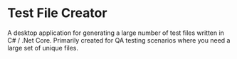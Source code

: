 # Test File Creator
A desktop application for generating a large number of test files written in C# / .Net Core.  Primarily created for QA testing scenarios where you need a large set of unique files.
